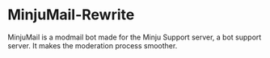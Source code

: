 # MinjuMail-Rewrite
MinjuMail is a modmail bot made for the Minju Support server, a bot support server. It makes the moderation process smoother.
